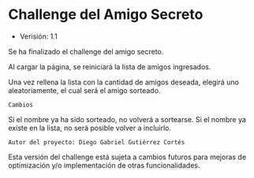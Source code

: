 <h1>Challenge del Amigo Secreto</h1>

- Verisión: 1.1

Se ha finalizado el challenge del amigo secreto.

Al cargar la página, se reiniciará la lista de amigos ingresados.

Una vez rellena la lista con la cantidad de amigos deseada, elegirá uno aleatoriamente, el cual será el amigo sorteado.

```Cambios```

Si el nombre ya ha sido sorteado, no volverá a sortearse.
Si el nombre ya existe en la lista, no será posible volver a incluirlo.

```Autor del proyecto: Diego Gabriel Gutiérrez Cortés```

Esta versión del challenge está sujeta a cambios futuros para mejoras de optimización y/o implementación de otras funcionalidades.